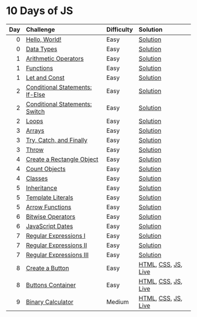 # 10 Days of JS

| Day | Challenge                                                                                           | Difficulty | Solution                                                                                                                                                                                                                                      |
| --: | :-------------------------------------------------------------------------------------------------- | :--------- | :-------------------------------------------------------------------------------------------------------------------------------------------------------------------------------------------------------------------------------------------- |
|   0 | [Hello, World!](https://www.hackerrank.com/challenges/js10-hello-world/problem)                     | Easy       | [Solution](./0-hello-world/index.js)                                                                                                                                                                                                          |
|   0 | [Data Types](https://www.hackerrank.com/challenges/js10-data-types/problem)                         | Easy       | [Solution](./0-data-types/index.js)                                                                                                                                                                                                           |
|   1 | [Arithmetic Operators](https://www.hackerrank.com/challenges/js10-arithmetic-operators/problem)     | Easy       | [Solution](./1-arithmetic-operators/index.js)                                                                                                                                                                                                 |
|   1 | [Functions](https://www.hackerrank.com/challenges/js10-function/problem)                            | Easy       | [Solution](./1-functions/index.js)                                                                                                                                                                                                            |
|   1 | [Let and Const](https://www.hackerrank.com/challenges/js10-let-and-const/problem)                   | Easy       | [Solution](./1-let-and-const/index.js)                                                                                                                                                                                                        |
|   2 | [Conditional Statements: If-Else](https://www.hackerrank.com/challenges/js10-if-else/problem)       | Easy       | [Solution](./2-conditional-statements-if-else/index.js)                                                                                                                                                                                       |
|   2 | [Conditional Statements: Switch](https://www.hackerrank.com/challenges/js10-switch/problem)         | Easy       | [Solution](./2-conditional-statements-switch/index.js)                                                                                                                                                                                        |
|   2 | [Loops](https://www.hackerrank.com/challenges/js10-loops/problem)                                   | Easy       | [Solution](./2-loops/index.js)                                                                                                                                                                                                                |
|   3 | [Arrays](https://www.hackerrank.com/challenges/js10-arrays/problem)                                 | Easy       | [Solution](./3-arrays/index.js)                                                                                                                                                                                                               |
|   3 | [Try, Catch, and Finally](https://www.hackerrank.com/challenges/js10-try-catch-and-finally/problem) | Easy       | [Solution](./3-try-catch-and-finally/index.js)                                                                                                                                                                                                |
|   3 | [Throw](https://www.hackerrank.com/challenges/js10-throw/problem)                                   | Easy       | [Solution](./3-throw/index.js)                                                                                                                                                                                                                |
|   4 | [Create a Rectangle Object](https://www.hackerrank.com/challenges/js10-objects/problem)             | Easy       | [Solution](./4-create-a-rectangle-object/index.js)                                                                                                                                                                                            |
|   4 | [Count Objects](https://www.hackerrank.com/challenges/js10-count-objects/problem)                   | Easy       | [Solution](./4-count-objects/index.js)                                                                                                                                                                                                        |
|   4 | [Classes](https://www.hackerrank.com/challenges/js10-class/problem)                                 | Easy       | [Solution](./4-classes/index.js)                                                                                                                                                                                                              |
|   5 | [Inheritance](https://www.hackerrank.com/challenges/js10-inheritance/problem)                       | Easy       | [Solution](./5-inheritance/index.js)                                                                                                                                                                                                          |
|   5 | [Template Literals](https://www.hackerrank.com/challenges/js10-template-literals/problem)           | Easy       | [Solution](./5-template-literals/index.js)                                                                                                                                                                                                    |
|   5 | [Arrow Functions](https://www.hackerrank.com/challenges/js10-arrows/problem)                        | Easy       | [Solution](./5-arrow-functions/index.js)                                                                                                                                                                                                      |
|   6 | [Bitwise Operators](https://www.hackerrank.com/challenges/js10-bitwise/problem)                     | Easy       | [Solution](./6-bitwise-operators/index.js)                                                                                                                                                                                                    |
|   6 | [JavaScript Dates](https://www.hackerrank.com/challenges/js10-date/problem)                         | Easy       | [Solution](./6-javascript-dates/index.js)                                                                                                                                                                                                     |
|   7 | [Regular Expressions I](https://www.hackerrank.com/challenges/js10-regexp-1/problem)                | Easy       | [Solution](./7-regular-expressions-i/index.js)                                                                                                                                                                                                |
|   7 | [Regular Expressions II](https://www.hackerrank.com/challenges/js10-regexp-2/problem)               | Easy       | [Solution](./7-regular-expressions-ii/index.js)                                                                                                                                                                                               |
|   7 | [Regular Expressions III](https://www.hackerrank.com/challenges/js10-regexp-3/problem)              | Easy       | [Solution](./7-regular-expressions-iii/index.js)                                                                                                                                                                                              |
|   8 | [Create a Button](https://www.hackerrank.com/challenges/js10-create-a-button)                       | Easy       | [HTML](./8-create-a-button/index.html), [CSS](./8-create-a-button/css/button.css), [JS](./8-create-a-button/js/button.js), [Live](https://bobthered.github.io/hackerrank/skills/10-days-of-js/8-create-a-button/)                             |
|   8 | [Buttons Container](https://www.hackerrank.com/challenges/js10-buttons-container)                   | Easy       | [HTML](./8-buttons-container/index.html), [CSS](./8-buttons-container/css/buttonsGrid.css), [JS](./8-buttons-container/js/buttonsGrid.js), [Live](https://bobthered.github.io/hackerrank/skills/10-days-of-js/8-buttons-container/)           |
|   9 | [Binary Calculator](https://www.hackerrank.com/challenges/js10-binary-calculator?hr_b=1)            | Medium     | [HTML](./9-binary-calculator/index.html), [CSS](./9-binary-calculator/css/binaryCalculator.css), [JS](./9-binary-calculator/js/binaryCalculator.js), [Live](https://bobthered.github.io/hackerrank/skills/10-days-of-js/9-binary-calculator/) |
